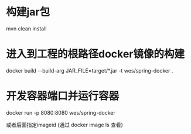 # 构建jar包
mvn clean install

# 进入到工程的根路径docker镜像的构建
docker build --build-arg JAR_FILE=target/*.jar -t wes/spring-docker .

# 开发容器端口并运行容器
docker run -p 8080:8080 wes/spring-docker

或者后面指定imageid (通过 docker image ls 查看)

